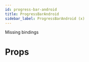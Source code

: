 ```yaml
---
id: progress-bar-android
title: ProgressBarAndroid
sidebar_label: ProgressBarAndroid (x)
---
```


Missing bindings

# Props
